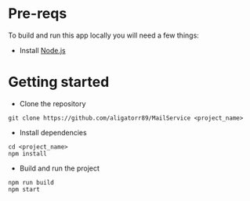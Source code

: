 # Pre-reqs
To build and run this app locally you will need a few things:
- Install [Node.js](https://nodejs.org/en/)

# Getting started
- Clone the repository
```
git clone https://github.com/aligatorr89/MailService <project_name>
```
- Install dependencies
```
cd <project_name>
npm install
```
- Build and run the project
```
npm run build
npm start
```